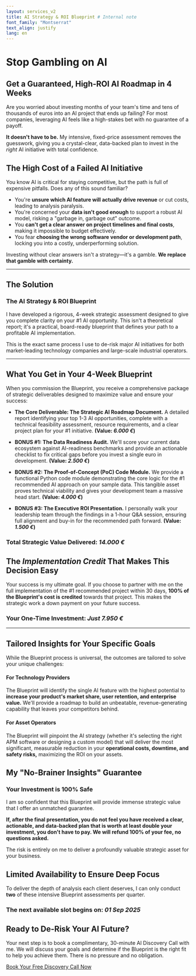 ```yaml
---
layout: services_v2
title: AI Strategy & ROI Blueprint # Internal note
font_family: "Montserrat"
text_align: justify
lang: en
---
```


<!-- 1. BIG, BOLD PROMISE HEADLINE -->

# <i class="fa fa-ban"></i> Stop Gambling on AI

## <i class="fa fa-check-circle-o"></i> Get a Guaranteed, High-ROI AI Roadmap in 4 Weeks

Are you worried about investing months of your team's time and tens of thousands of euros into an AI project that ends up failing? For most companies, leveraging AI feels like a high-stakes bet with no guarantee of a payoff.

**It doesn't have to be.** My intensive, fixed-price assessment removes the guesswork, giving you a crystal-clear, data-backed plan to invest in the _right_ AI initiative with total confidence.

<!-- 2. AGITATE THE PROBLEM -->

## <i class="fa fa-exclamation-triangle"></i> The High Cost of a Failed AI Initiative

You know AI is critical for staying competitive, but the path is full of expensive pitfalls. Does any of this sound familiar?

- You're **unsure which AI feature will actually drive revenue** or cut costs, leading to analysis paralysis.
- You're concerned your **data isn't good enough** to support a robust AI model, risking a "garbage in, garbage out" outcome.
- You **can't get a clear answer on project timelines and final costs**, making it impossible to budget effectively.
- You fear **choosing the wrong software vendor or development path**, locking you into a costly, underperforming solution.

Investing without clear answers isn't a strategy—it's a gamble. **We replace that gamble with certainty.**

---

<!-- 3. INTRODUCE THE SOLUTION (YOUR GRAND SLAM OFFER) -->

## <i class="fa fa-lightbulb-o"></i> The Solution

### <i class="fa fa-map-o"></i> The AI Strategy & ROI Blueprint

I have developed a rigorous, 4-week strategic assessment designed to give you complete clarity on your #1 AI opportunity. This isn't a theoretical report; it's a practical, board-ready blueprint that defines your path to a profitable AI implementation.

This is the exact same process I use to de-risk major AI initiatives for both market-leading technology companies and large-scale industrial operators.

<hr class="soft-divider" />

<!-- 4. STACK THE VALUE (THE OFFER) -->

## <i class="fa fa-rocket"></i> What You Get in Your 4-Week Blueprint

When you commission the Blueprint, you receive a comprehensive package of strategic deliverables designed to maximize value and ensure your success:

- **The Core Deliverable: The Strategic AI Roadmap Document.**
  A detailed report identifying your top 1-3 AI opportunities, complete with a technical feasibility assessment, resource requirements, and a clear project plan for your #1 initiative.
  **(Value: _6.000 €_)**

- **BONUS #1: The Data Readiness Audit.**
  We'll score your current data ecosystem against AI-readiness benchmarks and provide an actionable checklist to fix critical gaps before you invest a single euro in development.
  **(Value: _2.500 €_)**

- **BONUS #2: The Proof-of-Concept (PoC) Code Module.**
  We provide a functional Python code module demonstrating the core logic for the #1 recommended AI approach on your sample data. This tangible asset proves technical viability and gives your development team a massive head start.
  **(Value: _4.000 €_)**

- **BONUS #3: The Executive ROI Presentation.**
  I personally walk your leadership team through the findings in a 1-hour Q&A session, ensuring full alignment and buy-in for the recommended path forward.
  **(Value: _1.500 €_)**

### **Total Strategic Value Delivered: _14.000 €_**

## **The _Implementation Credit_ That Makes This Decision Easy**

Your success is my ultimate goal. If you choose to partner with me on the full implementation of the #1 recommended project within 30 days, **100% of the Blueprint's cost is credited** towards that project. This makes the strategic work a down payment on your future success.

### **Your One-Time Investment: _Just 7.950 €_**

---

<!-- 5. ADDRESS THE AVATARS -->

## <i class="fa fa-users"></i> Tailored Insights for Your Specific Goals

While the Blueprint process is universal, the outcomes are tailored to solve your unique challenges:

#### <i class="fa fa-cogs"></i> For Technology Providers

The Blueprint will identify the single AI feature with the highest potential to **increase your product's market share, user retention, and enterprise value.** We'll provide a roadmap to build an unbeatable, revenue-generating capability that leaves your competitors behind.

#### <i class="fa fa-industry"></i> For Asset Operators

The Blueprint will pinpoint the AI strategy (whether it's selecting the right APM software or designing a custom model) that will deliver the most significant, measurable reduction in your **operational costs, downtime, and safety risks,** maximizing the ROI on your assets.

<!-- 6. DESTROY RISK (THE GUARANTEE) -->

## <i class="fa fa-shield"></i> My "No-Brainer Insights" Guarantee

### Your Investment is 100% Safe

I am so confident that this Blueprint will provide immense strategic value that I offer an unmatched guarantee.

**If, after the final presentation, you do not feel you have received a clear, actionable, and data-backed plan that is worth at least double your investment, you don't have to pay. We will refund 100% of your fee, no questions asked.**

The risk is entirely on me to deliver a profoundly valuable strategic asset for your business.

<!-- 7. SCARCITY & URGENCY -->

## <i class="fa fa-calendar-check-o"></i> Limited Availability to Ensure Deep Focus

To deliver the depth of analysis each client deserves, I can only conduct **two** of these intensive Blueprint assessments per quarter.

### **The next available slot begins on: _01 Sep 2025_**

<!-- 8. CLEAR CALL TO ACTION -->

## <i class="fa fa-arrow-circle-right"></i> Ready to De-Risk Your AI Future?

Your next step is to book a complimentary, 30-minute AI Discovery Call with me. We will discuss your goals and determine if the Blueprint is the right fit to help you achieve them. There is no pressure and no obligation.

<div class="container_center">
  <a href="{{ site.meeting_link }}" target="_blank" class="book-call-btn">Book Your Free Discovery Call Now</a>
</div>
